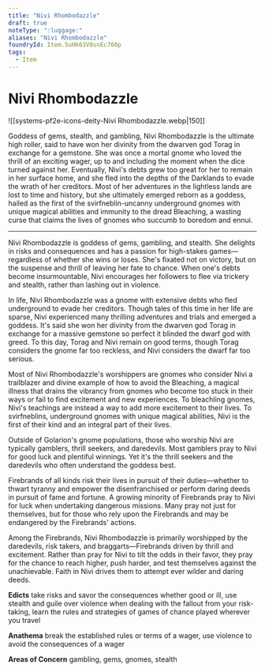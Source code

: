 ```yaml
---
title: "Nivi Rhombodazzle"
draft: true
noteType: ":luggage:"
aliases: "Nivi Rhombodazzle"
foundryId: Item.5uHk63V8snEc760p
tags:
  - Item
---
```


# Nivi Rhombodazzle
![[systems-pf2e-icons-deity-Nivi Rhombodazzle.webp|150]]

Goddess of gems, stealth, and gambling, Nivi Rhombodazzle is the ultimate high roller, said to have won her divinity from the dwarven god Torag in exchange for a gemstone. She was once a mortal gnome who loved the thrill of an exciting wager, up to and including the moment when the dice turned against her. Eventually, Nivi's debts grew too great for her to remain in her surface home, and she fled into the depths of the Darklands to evade the wrath of her creditors. Most of her adventures in the lightless lands are lost to time and history, but she ultimately emerged reborn as a goddess, hailed as the first of the svirfneblin-uncanny underground gnomes with unique magical abilities and immunity to the dread Bleaching, a wasting curse that claims the lives of gnomes who succumb to boredom and ennui.

* * *

Nivi Rhombodazzle is goddess of gems, gambling, and stealth. She delights in risks and consequences and has a passion for high-stakes games—regardless of whether she wins or loses. She's fixated not on victory, but on the suspense and thrill of leaving her fate to chance. When one's debts become insurmountable, Nivi encourages her followers to flee via trickery and stealth, rather than lashing out in violence.

In life, Nivi Rhombodazzle was a gnome with extensive debts who fled underground to evade her creditors. Though tales of this time in her life are sparse, Nivi experienced many thrilling adventures and trials and emerged a goddess. It's said she won her divinity from the dwarven god Torag in exchange for a massive gemstone so perfect it blinded the dwarf god with greed. To this day, Torag and Nivi remain on good terms, though Torag considers the gnome far too reckless, and Nivi considers the dwarf far too serious.

Most of Nivi Rhombodazzle's worshippers are gnomes who consider Nivi a trailblazer and divine example of how to avoid the Bleaching, a magical illness that drains the vibrancy from gnomes who become too stuck in their ways or fail to find excitement and new experiences. To bleachling gnomes, Nivi's teachings are instead a way to add more excitement to their lives. To svirfneblins, underground gnomes with unique magical abilities, Nivi is the first of their kind and an integral part of their lives.

Outside of Golarion's gnome populations, those who worship Nivi are typically gamblers, thrill seekers, and daredevils. Most gamblers pray to Nivi for good luck and plentiful winnings. Yet it's the thrill seekers and the daredevils who often understand the goddess best.

Firebrands of all kinds risk their lives in pursuit of their duties—whether to thwart tyranny and empower the disenfranchised or perform daring deeds in pursuit of fame and fortune. A growing minority of Firebrands pray to Nivi for luck when undertaking dangerous missions. Many pray not just for themselves, but for those who rely upon the Firebrands and may be endangered by the Firebrands' actions.

Among the Firebrands, Nivi Rhombodazzle is primarily worshipped by the daredevils, risk takers, and braggarts—Firebrands driven by thrill and excitement. Rather than pray for Nivi to tilt the odds in their favor, they pray for the chance to reach higher, push harder, and test themselves against the unachievable. Faith in Nivi drives them to attempt ever wilder and daring deeds.

**Edicts** take risks and savor the consequences whether good or ill, use stealth and guile over violence when dealing with the fallout from your risk-taking, learn the rules and strategies of games of chance played wherever you travel

**Anathema** break the established rules or terms of a wager, use violence to avoid the consequences of a wager

**Areas of Concern** gambling, gems, gnomes, stealth
